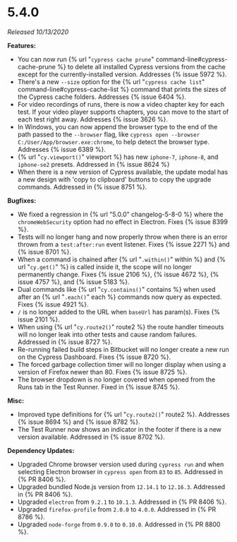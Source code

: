 # 5.4.0

*Released 10/13/2020*

**Features:**

- You can now run {% url "`cypress cache prune`" command-line#cypress-cache-prune %} to delete all installed Cypress versions from the cache except for the currently-installed version. Addresses {% issue 5972 %}.
- There's a new `--size` option for the {% url "`cypress cache list`" command-line#cypress-cache-list %} command that prints the sizes of the Cypress cache folders. Addresses {% issue 6404 %}.
- For video recordings of runs, there is now a video chapter key for each test. If your video player supports chapters, you can move to the start of each test right away. Addresses {% issue 3626 %}.
- In Windows, you can now append the browser type to the end of the path passed to the `--browser` flag, like `cypress open --browser C:/User/App/browser.exe:chrome`, to help detect the browser type. Addresses {% issue 6389 %}.
- {% url "`cy.viewport()`" viewport %} has new `iphone-7`, `iphone-8`, and `iphone-se2` presets. Addressed in {% issue 8624 %}
- When there is a new version of Cypress available, the update modal has a new design with 'copy to clipboard' buttons to copy the upgrade commands. Addressed in {% issue 8751 %}.

**Bugfixes:**

- We fixed a regression in {% url "5.0.0" changelog-5-8-0 %}  where the `chromeWebSecurity` option had no effect in Electron. Fixes {% issue 8399 %}.
- Tests will no longer hang and now properly throw when there is an error thrown from a `test:after:run` event listener. Fixes {% issue 2271 %} and {% issue 8701 %}.
- When a command is chained after {% url "`.within()`" within %} and {% url "`cy.get()`" %} is called inside it, the scope will no longer permanently change. Fixes {% issue 2106 %}, {% issue 4672 %}, {% issue 4757 %}, and {% issue 5183 %}.
- Dual commands like {% url "`cy.contains()`" contains %} when used after an {% url "`.each()`" each %} commands now query as expected. Fixes {% issue 4921 %}.
- `/` is no longer added to the URL when `baseUrl` has param(s). Fixes {% issue 2101 %}.
- When using {% url "`cy.route2()`" route2 %} the route handler timeouts will no longer leak into other tests and cause random failures. Addressed in {% issue 8727 %}.
- Re-running failed build steps in Bitbucket will no longer create a new run on the Cypress Dashboard. Fixes {% issue 8720 %}.
- The forced garbage collection timer will no longer display when using a version of Firefox newer than 80. Fixes {% issue 8725 %}.
- The browser dropdown is no longer covered when opened from the Runs tab in the Test Runner. Fixed in {% issue 8745 %}.

**Misc:**

- Improved type definitions for {% url "`cy.route2()`" route2 %}. Addresses {% issue 8694 %} and {% issue 8782 %}.
- The Test Runner now shows an indicator in the footer if there is a new version available. Addressed in {% issue 8702 %}.

**Dependency Updates:**

- Upgraded Chrome browser version used during `cypress run` and when selecting Electron browser in `cypress open` from `83` to `85`. Addressed in {% PR 8406 %}.
- Upgraded bundled Node.js version from `12.14.1` to `12.16.3`. Addressed in {% PR 8406 %}.
- Upgraded `electron` from `9.2.1` to `10.1.3`. Addressed in {% PR 8406 %}.
- Upgraded `firefox-profile` from `2.0.0` to `4.0.0`. Addressed in {% PR 8786 %}.
- Upgraded `node-forge` from `0.9.0` to `0.10.0`. Addressed in {% PR 8800 %}.
